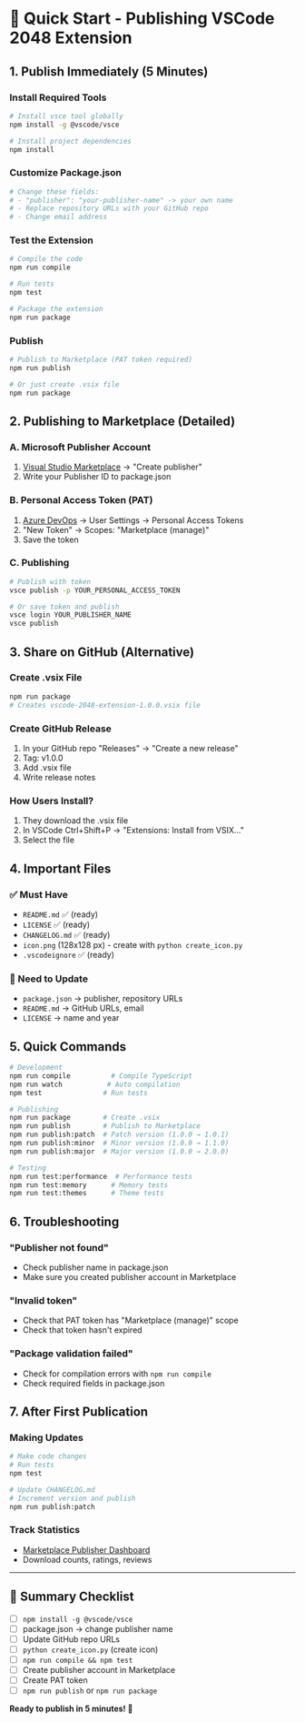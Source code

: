 # 🚀 Quick Start - Publishing VSCode 2048 Extension

## 1. Publish Immediately (5 Minutes)

### Install Required Tools
```bash
# Install vsce tool globally
npm install -g @vscode/vsce

# Install project dependencies
npm install
```

### Customize Package.json
```bash
# Change these fields:
# - "publisher": "your-publisher-name" -> your own name
# - Replace repository URLs with your GitHub repo
# - Change email address
```

### Test the Extension
```bash
# Compile the code
npm run compile

# Run tests
npm test

# Package the extension
npm run package
```

### Publish
```bash
# Publish to Marketplace (PAT token required)
npm run publish

# Or just create .vsix file
npm run package
```

## 2. Publishing to Marketplace (Detailed)

### A. Microsoft Publisher Account
1. [Visual Studio Marketplace](https://marketplace.visualstudio.com/manage) → "Create publisher"
2. Write your Publisher ID to package.json

### B. Personal Access Token (PAT)
1. [Azure DevOps](https://dev.azure.com) → User Settings → Personal Access Tokens
2. "New Token" → Scopes: "Marketplace (manage)"
3. Save the token

### C. Publishing
```bash
# Publish with token
vsce publish -p YOUR_PERSONAL_ACCESS_TOKEN

# Or save token and publish
vsce login YOUR_PUBLISHER_NAME
vsce publish
```

## 3. Share on GitHub (Alternative)

### Create .vsix File
```bash
npm run package
# Creates vscode-2048-extension-1.0.0.vsix file
```

### Create GitHub Release
1. In your GitHub repo "Releases" → "Create a new release"
2. Tag: v1.0.0
3. Add .vsix file
4. Write release notes

### How Users Install?
1. They download the .vsix file
2. In VSCode Ctrl+Shift+P → "Extensions: Install from VSIX..."
3. Select the file

## 4. Important Files

### ✅ Must Have
- `README.md` ✅ (ready)
- `LICENSE` ✅ (ready)
- `CHANGELOG.md` ✅ (ready)
- `icon.png` (128x128 px) - create with `python create_icon.py`
- `.vscodeignore` ✅ (ready)

### 📝 Need to Update
- `package.json` → publisher, repository URLs
- `README.md` → GitHub URLs, email
- `LICENSE` → name and year

## 5. Quick Commands

```bash
# Development
npm run compile          # Compile TypeScript
npm run watch           # Auto compilation
npm test               # Run tests

# Publishing
npm run package        # Create .vsix
npm run publish        # Publish to Marketplace
npm run publish:patch  # Patch version (1.0.0 → 1.0.1)
npm run publish:minor  # Minor version (1.0.0 → 1.1.0)
npm run publish:major  # Major version (1.0.0 → 2.0.0)

# Testing
npm run test:performance  # Performance tests
npm run test:memory      # Memory tests
npm run test:themes      # Theme tests
```

## 6. Troubleshooting

### "Publisher not found"
- Check publisher name in package.json
- Make sure you created publisher account in Marketplace

### "Invalid token"
- Check that PAT token has "Marketplace (manage)" scope
- Check that token hasn't expired

### "Package validation failed"
- Check for compilation errors with `npm run compile`
- Check required fields in package.json

## 7. After First Publication

### Making Updates
```bash
# Make code changes
# Run tests
npm test

# Update CHANGELOG.md
# Increment version and publish
npm run publish:patch
```

### Track Statistics
- [Marketplace Publisher Dashboard](https://marketplace.visualstudio.com/manage)
- Download counts, ratings, reviews

---

## 🎯 Summary Checklist

- [ ] `npm install -g @vscode/vsce`
- [ ] package.json → change publisher name
- [ ] Update GitHub repo URLs
- [ ] `python create_icon.py` (create icon)
- [ ] `npm run compile && npm test`
- [ ] Create publisher account in Marketplace
- [ ] Create PAT token
- [ ] `npm run publish` or `npm run package`

**Ready to publish in 5 minutes! 🚀**